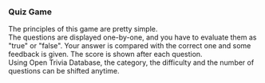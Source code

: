### Quiz Game 
The principles of this game are pretty simple.  
The questions are displayed one-by-one, and you have to evaluate them as "true" or "false".
Your answer is compared with the correct one and some feedback is given. The score is shown after each question.  
Using Open Trivia Database, the category, the difficulty and the number of questions can be shifted anytime.  
